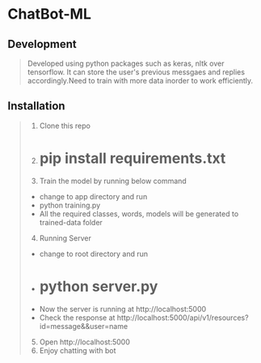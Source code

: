 # ChatBot-ML

Development
-----------------------
> Developed using python packages such as keras, nltk over tensorflow. It can store the user's previous messgaes and replies accordingly.Need to train with more data inorder to work efficiently.

Installation
---------------------------
> 1. Clone this repo
> 2. # pip install requirements.txt
> 3. Train the model by running below command
  > * change to app directory and run 
  > * python training.py
  > * All the required classes, words, models will be generated to trained-data folder
> 4. Running Server
  > * change to root directory and run
  > * # python server.py
  > * Now the server is running at http://localhost:5000
  > * Check the response at http://localhost:5000/api/v1/resources?id=message&&user=name
> 5. Open http://localhost:5000
> 6. Enjoy chatting with bot
